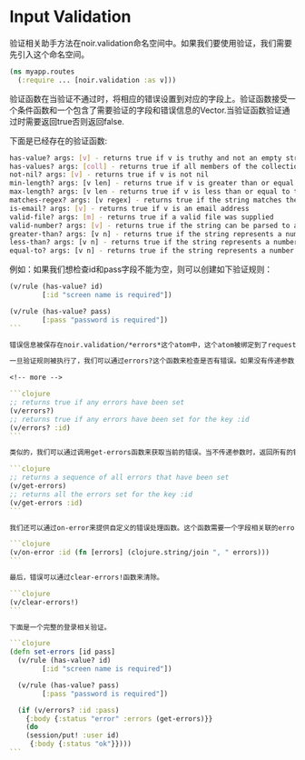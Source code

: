 # Input Validation

验证相关助手方法在noir.validation命名空间中。如果我们要使用验证，我们需要先引入这个命名空间。

```clojure
(ns myapp.routes
  (:require ... [noir.validation :as v]))
```

验证函数在当验证不通过时，将相应的错误设置到对应的字段上。验证函数接受一个条件函数和一个包含了需要验证的字段和错误信息的Vector.当验证函数验证通过时需要返回true否则返回false.

下面是已经存在的验证函数:

```sh
has-value? args: [v] - returns true if v is truthy and not an empty string.
has-values? args: [coll] - returns true if all members of the collection has-value? This works on maps as well.
not-nil? args: [v] - returns true if v is not nil
min-length? args: [v len] - returns true if v is greater than or equal to the given len
max-length? args: [v len - returns true if v is less than or equal to the given len
matches-regex? args: [v regex] - returns true if the string matches the given regular expression
is-email? args: [v] - returns true if v is an email address
valid-file? args: [m] - returns true if a valid file was supplied
valid-number? args: [v] - returns true if the string can be parsed to a Long
greater-than? args: [v n] - returns true if the string represents a number > given
less-than? args: [v n] - returns true if the string represents a number < given
equal-to? args: [v n] - returns true if the string represents a number = given
```
例如：如果我们想检查id和pass字段不能为空，则可以创建如下验证规则：

````clojure
(v/rule (has-value? id)
        [:id "screen name is required"])

(v/rule (has-value? pass)
        [:pass "password is required"])
```

错误信息被保存在noir.validation/*errors*这个atom中，这个atom被绑定到了request上。每个error都包含一个key和一个对应的错误Vector.验证函数可以在同一字段上多次调用来设置多个错误。

一旦验证规则被执行了，我们可以通过errors?这个函数来检查是否有错误。如果没有传递参数，则此函数会检查noir.validation/*error*是否为空，如果传递了参数，次函数根据传递的值来查询是否有错误。

<!-- more -->

```clojure
;; returns true if any errors have been set
(v/errors?)
;; returns true if any errors have been set for the key :id
(v/errors? :id)
```

类似的，我们可以通过调用get-errors函数来获取当前的错误。当不传递参数时，返回所有的错误。

```clojure
;; returns a sequence of all errors that have been set
(v/get-errors)
;; returns all the errors set for the key :id
(v/get-errors :id)
```

我们还可以通过on-error来提供自定义的错误处理函数。这个函数需要一个字段相关联的error集合作为参数。函数结果由on-error返回。

```clojure
(v/on-error :id (fn [errors] (clojure.string/join ", " errors)))
```

最后，错误可以通过clear-errors!函数来清除。

```clojure
(v/clear-errors!)
```

下面是一个完整的登录相关验证。

```clojure
(defn set-errors [id pass]
  (v/rule (has-value? id)
        [:id "screen name is required"])

  (v/rule (has-value? pass)
        [:pass "password is required"])

  (if (v/errors? :id :pass)
    {:body {:status "error" :errors (get-errors)}}
    (do
    (session/put! :user id)
     {:body {:status "ok"}})))
```
